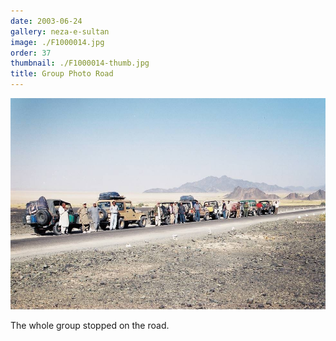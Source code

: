 ```yaml
---
date: 2003-06-24
gallery: neza-e-sultan
image: ./F1000014.jpg
order: 37
thumbnail: ./F1000014-thumb.jpg
title: Group Photo Road
---
```


![Group Photo Road](./F1000014.jpg)

The whole group stopped on the road.